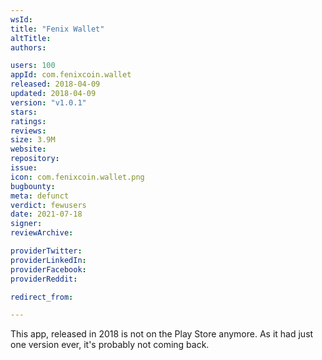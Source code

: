 ```yaml
---
wsId: 
title: "Fenix Wallet"
altTitle: 
authors:

users: 100
appId: com.fenixcoin.wallet
released: 2018-04-09
updated: 2018-04-09
version: "v1.0.1"
stars: 
ratings: 
reviews: 
size: 3.9M
website: 
repository: 
issue: 
icon: com.fenixcoin.wallet.png
bugbounty: 
meta: defunct
verdict: fewusers
date: 2021-07-18
signer: 
reviewArchive:

providerTwitter: 
providerLinkedIn: 
providerFacebook: 
providerReddit: 

redirect_from:

---
```


This app, released in 2018 is not on the Play Store anymore. As it had just one
version ever, it's probably not coming back.
